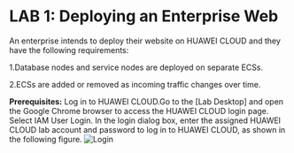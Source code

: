 # LAB 1: Deploying an Enterprise Web

An enterprise intends to deploy their website on HUAWEI CLOUD and they have the following requirements:

1.Database nodes and service nodes are deployed on separate ECSs.

2.ECSs are added or removed as incoming traffic changes over time.

**Prerequisites:** Log in to HUAWEI CLOUD.Go to the [Lab Desktop] and open the Google Chrome browser to access the HUAWEI CLOUD login page. Select IAM User Login. In the login dialog box, enter the assigned HUAWEI CLOUD lab account and password to log in to HUAWEI CLOUD, as shown in the following figure.
![Login](image.jpg)
